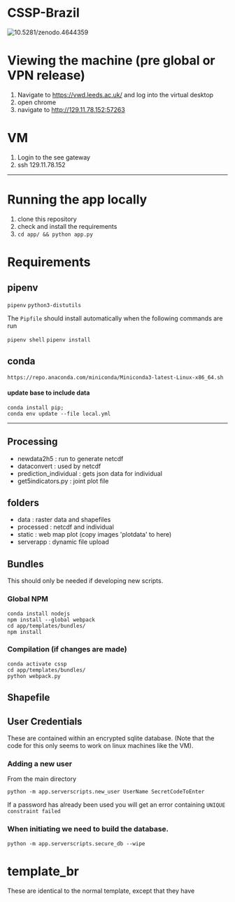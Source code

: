 # CSSP-Brazil

<img data-toggle="modal" data-target="[data-modal='10.5281-zenodo.4644359']" src="https://zenodo.org/badge/301839203.svg" alt="10.5281/zenodo.4644359">



# Viewing the machine (pre global or VPN release)
1. Navigate to https://vwd.leeds.ac.uk/ and log into the virtual desktop
2. open chrome
3. navigate to http://129.11.78.152:57263

# VM

1. Login to the see gateway
2. ssh 129.11.78.152

<hr>

# Running the app locally

1. clone this repository
2. check and install the requirements
3. `cd app/ && python app.py` 



# Requirements

## pipenv

`pipenv`
`python3-distutils`

The `Pipfile` should install automatically when the following commands are run

`pipenv shell`
`pipenv install`

## conda

```
https://repo.anaconda.com/miniconda/Miniconda3-latest-Linux-x86_64.sh
```

#### update base to include data
```
conda install pip;
conda env update --file local.yml

```

<hr>

## Processing

- newdata2h5 : run to generate netcdf
- dataconvert : used by netcdf
- prediction_individual : gets json data for individual
- get5indicators.py : joint plot file



## folders

- data : raster data and shapefiles
- processed : netcdf and individual
- static : web map plot (copy images 'plotdata' to here)
- serverapp : dynamic file upload



## Bundles
This should only be needed if developing new scripts.


### Global NPM
```
conda install nodejs
npm install --global webpack
cd app/templates/bundles/
npm install

```
### Compilation (if changes are made)
```
conda activate cssp
cd app/templates/bundles/
python webpack.py
```


## Shapefile



## User Credentials
These are contained within an encrypted sqlite database. (Note that the code for this only seems to work on linux machines like the VM).


### Adding a new user
From the main directory
```
python -m app.serverscripts.new_user UserName SecretCodeToEnter
```
If a password has already been used you will get an error containing
`UNIQUE constraint failed`


### When initiating we need to build the database.
```
python -m app.serverscripts.secure_db --wipe
```



# template_br
These are identical to the normal template, except that they have
